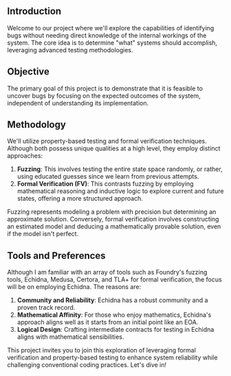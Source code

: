 ## Introduction

Welcome to our project where we'll explore the capabilities of identifying bugs without needing direct knowledge of the internal workings of the system. The core idea is to determine "what" systems should accomplish, leveraging advanced testing methodologies.

## Objective

The primary goal of this project is to demonstrate that it is feasible to uncover bugs by focusing on the expected outcomes of the system, independent of understanding its implementation.

## Methodology

We'll utilize property-based testing and formal verification techniques. Although both possess unique qualities at a high level, they employ distinct approaches:

1. **Fuzzing**: This involves testing the entire state space randomly, or rather, using educated guesses since we learn from previous attempts.
2. **Formal Verification (FV)**: This contrasts fuzzing by employing mathematical reasoning and inductive logic to explore current and future states, offering a more structured approach.

Fuzzing represents modeling a problem with precision but determining an approximate solution. Conversely, formal verification involves constructing an estimated model and deducing a mathematically provable solution, even if the model isn't perfect. 

## Tools and Preferences

Although I am familiar with an array of tools such as Foundry's fuzzing tools, Echidna, Medusa, Certora, and TLA+ for formal verification, the focus will be on employing Echidna. The reasons are:

1. **Community and Reliability**: Echidna has a robust community and a proven track record.
2. **Mathematical Affinity**: For those who enjoy mathematics, Echidna's approach aligns well as it starts from an initial point like an EOA.
3. **Logical Design**: Crafting intermediate contracts for testing in Echidna aligns with mathematical sensibilities.

This project invites you to join this exploration of leveraging formal verification and property-based testing to enhance system reliability while challenging conventional coding practices. Let's dive in!